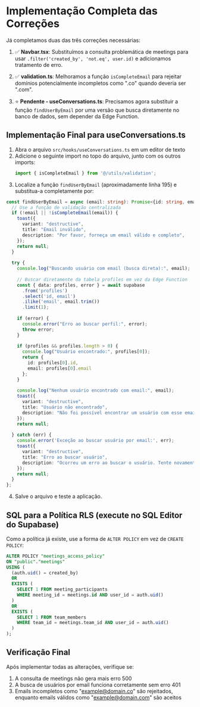# Implementação Completa das Correções

Já completamos duas das três correções necessárias:

1. ✅ **Navbar.tsx**: Substituímos a consulta problemática de meetings para usar `.filter('created_by', 'not.eq', user.id)` e adicionamos tratamento de erro.

2. ✅ **validation.ts**: Melhoramos a função `isCompleteEmail` para rejeitar domínios potencialmente incompletos como ".co" quando deveria ser ".com".

3. ⭐ **Pendente - useConversations.ts**: Precisamos agora substituir a função `findUserByEmail` por uma versão que busca diretamente no banco de dados, sem depender da Edge Function.

## Implementação Final para useConversations.ts

1. Abra o arquivo `src/hooks/useConversations.ts` em um editor de texto
2. Adicione o seguinte import no topo do arquivo, junto com os outros imports:
   ```typescript
   import { isCompleteEmail } from '@/utils/validation';
   ```
3. Localize a função `findUserByEmail` (aproximadamente linha 195) e substitua-a completamente por:

```typescript
const findUserByEmail = async (email: string): Promise<{id: string, email: string} | null> => {
  // Use a função de validação centralizada
  if (!email || !isCompleteEmail(email)) {
    toast({
      variant: "destructive",
      title: "Email inválido",
      description: "Por favor, forneça um email válido e completo",
    });
    return null;
  }
  
  try {
    console.log("Buscando usuário com email (busca direta):", email);
    
    // Buscar diretamente da tabela profiles em vez da Edge Function
    const { data: profiles, error } = await supabase
      .from('profiles')
      .select('id, email')
      .ilike('email', email.trim())
      .limit(1);
    
    if (error) {
      console.error("Erro ao buscar perfil:", error);
      throw error;
    }
    
    if (profiles && profiles.length > 0) {
      console.log("Usuário encontrado:", profiles[0]);
      return {
        id: profiles[0].id,
        email: profiles[0].email
      };
    }
    
    console.log("Nenhum usuário encontrado com email:", email);
    toast({
      variant: "destructive",
      title: "Usuário não encontrado",
      description: "Não foi possível encontrar um usuário com esse email",
    });
    return null;
    
  } catch (err) {
    console.error('Exceção ao buscar usuário por email:', err);
    toast({
      variant: "destructive",
      title: "Erro ao buscar usuário",
      description: "Ocorreu um erro ao buscar o usuário. Tente novamente."
    });
    return null;
  }
};
```

4. Salve o arquivo e teste a aplicação.

## SQL para a Política RLS (execute no SQL Editor do Supabase)

Como a política já existe, use a forma de `ALTER POLICY` em vez de `CREATE POLICY`:

```sql
ALTER POLICY "meetings_access_policy" 
ON "public"."meetings"
USING (
  (auth.uid() = created_by)
  OR 
  EXISTS (
    SELECT 1 FROM meeting_participants 
    WHERE meeting_id = meetings.id AND user_id = auth.uid()
  )
  OR
  EXISTS (
    SELECT 1 FROM team_members 
    WHERE team_id = meetings.team_id AND user_id = auth.uid()
  )
);
```

## Verificação Final

Após implementar todas as alterações, verifique se:

1. A consulta de meetings não gera mais erro 500
2. A busca de usuários por email funciona corretamente sem erro 401
3. Emails incompletos como "example@domain.co" são rejeitados, enquanto emails válidos como "example@domain.com" são aceitos
